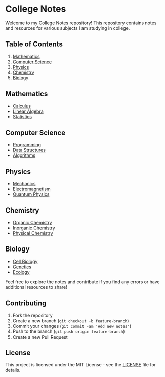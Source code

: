 # College Notes

Welcome to my College Notes repository! This repository contains notes and resources for various subjects I am studying in college.

## Table of Contents

1. [Mathematics](#mathematics)
2. [Computer Science](#computer-science)
3. [Physics](#physics)
4. [Chemistry](#chemistry)
5. [Biology](#biology)

## Mathematics

- [Calculus](./Mathematics/Calculus.md)
- [Linear Algebra](./Mathematics/Linear_Algebra.md)
- [Statistics](./Mathematics/Statistics.md)

## Computer Science

- [Programming](./Computer_Science/Programming.md)
- [Data Structures](./Computer_Science/Data_Structures.md)
- [Algorithms](./Computer_Science/Algorithms.md)

## Physics

- [Mechanics](./Physics/Mechanics.md)
- [Electromagnetism](./Physics/Electromagnetism.md)
- [Quantum Physics](./Physics/Quantum_Physics.md)

## Chemistry

- [Organic Chemistry](./Chemistry/Organic_Chemistry.md)
- [Inorganic Chemistry](./Chemistry/Inorganic_Chemistry.md)
- [Physical Chemistry](./Chemistry/Physical_Chemistry.md)

## Biology

- [Cell Biology](./Biology/Cell_Biology.md)
- [Genetics](./Biology/Genetics.md)
- [Ecology](./Biology/Ecology.md)

Feel free to explore the notes and contribute if you find any errors or have additional resources to share!

## Contributing

1. Fork the repository
2. Create a new branch (`git checkout -b feature-branch`)
3. Commit your changes (`git commit -am 'Add new notes'`)
4. Push to the branch (`git push origin feature-branch`)
5. Create a new Pull Request

## License

This project is licensed under the MIT License - see the [LICENSE](./LICENSE) file for details.